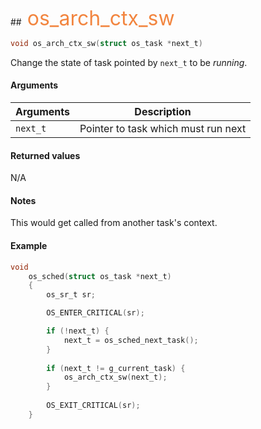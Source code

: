 ##<font color="#F2853F" style="font-size:24pt"> os_arch_ctx_sw </font>

```c
void os_arch_ctx_sw(struct os_task *next_t)
```

Change the state of task pointed by `next_t` to be *running*.

#### Arguments

| Arguments | Description |
|-----------|-------------|
| `next_t` | Pointer to task which must run next |

#### Returned values

N/A

#### Notes

This would get called from another task's context.

#### Example

<Add text to set up the context for the example here>

```c
void
    os_sched(struct os_task *next_t)
    {
        os_sr_t sr;

        OS_ENTER_CRITICAL(sr);

        if (!next_t) {
            next_t = os_sched_next_task();
        }
    
        if (next_t != g_current_task) {
            os_arch_ctx_sw(next_t);
        }
    
        OS_EXIT_CRITICAL(sr);
    }
```


